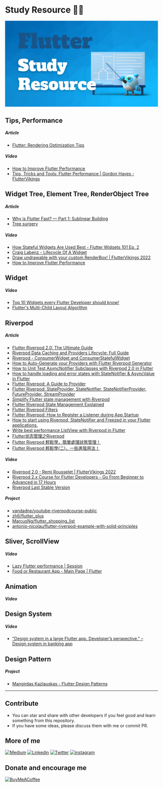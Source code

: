 # Study Resource ✍🏼

<img src="./cover.png"/>

## Tips, Performance
##### Article
- [Flutter: Rendering Optimization Tips](https://blog.gskinner.com/archives/2022/09/flutter-rendering-optimization-tips.html)

##### Video
- [How to Improve Flutter Performance](https://www.youtube.com/watch?v=KH-3tbD7NoU&ab_channel=StreamChat%26Feeds)
- [Tips, Tricks and Tools: Flutter Performance | Gordon Hayes - FlutterVikings](https://www.youtube.com/watch?v=B3xXkqhqf0Y&list=PL4dBIh1xps-Emd7K4xwX4rdUnfaKFMuna&index=25&ab_channel=FlutterCommunity)

## Widget Tree, Element Tree, RenderObject Tree
##### Article
- [Why is Flutter Fast? — Part 1: Sublinear Building](https://medium.com/flutter-community/why-is-flutter-fast-part-1-sublinear-building-317572cd6b47)
- [Tree surgery](https://docs.flutter.dev/resources/inside-flutter#tree-surgery)

##### Video
- [How Stateful Widgets Are Used Best - Flutter Widgets 101 Ep. 2](https://www.youtube.com/watch?v=AqCMFXEmf3w&ab_channel=GoogleDevelopers)
- [Craig Labenz - Lifecycle Of A Widget]()
- [Draw undrawable with your custom RenderBox! | FlutterVikings 2022](https://www.youtube.com/watch?v=svb41OLzCDY&ab_channel=FlutterCommunity)
- [How to Improve Flutter Performance](https://www.youtube.com/watch?v=KH-3tbD7NoU&ab_channel=StreamChat%26Feeds)

## Widget
##### Video
- [Top 10 Widgets every Flutter Developer should know!](https://www.youtube.com/watch?v=2Dg_5CSWYB4&ab_channel=JohannesMilke)
- [Flutter's Multi-Child Layout Algorithm](https://www.youtube.com/watch?v=_jlXS8chb7g&ab_channel=FlutterCommunity)

## Riverpod
##### Article
- [Flutter Riverpod 2.0: The Ultimate Guide](https://codewithandrea.com/articles/flutter-state-management-riverpod/)
- [Riverpod Data Caching and Providers Lifecycle: Full Guide](https://codewithandrea.com/articles/flutter-riverpod-data-caching-providers-lifecycle/)
- [Riverpod - ConsumerWidget and ConsumerStatefulWidget](https://priiimo.com/en/computer-science/tutorials/riverpod-consumerwidget-and-consumerstatefulwidget/619dfc4d28fbc18880d517ff)
- [How to Auto-Generate your Providers with Flutter Riverpod Generator](https://codewithandrea.com/articles/flutter-riverpod-generator/)
- [How to Unit Test AsyncNotifier Subclasses with Riverpod 2.0 in Flutter](https://codewithandrea.com/articles/unit-test-async-notifier-riverpod/)
- [How to handle loading and error states with StateNotifier & AsyncValue in Flutter](https://codewithandrea.com/articles/loading-error-states-state-notifier-async-value/)
- [Flutter Riverpod: A Guide to Provider](https://dhruvnakum.xyz/flutter-riverpod-a-guide-to-provider)
- [Flutter Riverpod: StateProvider, StateNotifier, StateNotifierProvider, FutureProvider, StreamProvider](https://dhruvnakum.xyz/flutter-riverpod-a-guide-to-provider)
- [Simplify Flutter state management with Riverpod](https://blog.codemagic.io/flutter-state-management-with-riverpod/)
- [Flutter Riverpod State Management Explained](https://www.refactord.com/guides/riverpod-state-management-explained)
- [Flutter Riverpod Filters](https://www.refactord.com/guides/flutter-riverpod-filters)
- [Flutter Riverpod: How to Register a Listener during App Startup](https://github.com/bizz84/flutter-tips-and-tricks/blob/main/tips/0059-register-listener-riverpod/index.md)
- [How to start using Riverpod, StateNotifier and Freezed in your Flutter applications.](https://dev.to/elianmortega/how-to-start-using-riverpod-statenotifier-and-freezed-in-your-flutter-applications-181k)
- [Write best performance ListView with Riverpod in Flutter](https://itnext.io/write-best-performance-listviews-with-riverpod-in-flutter-8bf6590ed8b8)
- [Flutter状态管理之Riverpod](https://blog.csdn.net/qq_17766199/article/details/108352306)
- [Flutter Riverpod 輕鬆學，簡單處理狀態管理！](https://yiichenhi.medium.com/riverpod-%E8%BC%95%E9%AC%86%E5%AD%B8-%E5%8E%9F%E4%BE%86%E9%80%99%E9%BA%BC%E5%A5%BD%E7%94%A8-7e7b231570bc)
- [Flutter Riverpod 輕鬆學(二)，一些進階用法！](https://yiichenhi.medium.com/riverpod-輕鬆學-二-一些進階用法-80acf4f27ef4)

##### Video
- [Riverpod 2.0 - Remi Rousselet | FlutterVikings 2022](https://www.youtube.com/watch?v=CzHt_uwmlXM&ab_channel=FlutterCommunity)
- [Riverpod 2.x Course for Flutter Developers - Go From Beginner to Advanced in 17 Hours](https://www.youtube.com/watch?v=vtGCteFYs4M&ab_channel=VandadNahavandipoor)
- [Riverpod Last Stable Version](https://www.youtube.com/watch?v=HbrtQYEPsoo&list=PLzaGtnxLcM7HYt-MhMZ-j0Bmeo4RqPHoS&ab_channel=Aspiiire)

##### Project
- [vandadnp/youtube-riverpodcourse-public](https://github.com/vandadnp/youtube-riverpodcourse-public)
- [zh6/flutter_plus](https://github.com/zh6/flutter_plus)
- [MarcusNg/flutter_shopping_list](https://github.com/MarcusNg/flutter_shopping_list)
- [antonio-nicolau/flutter-riverpod-example-with-solid-principles](https://github.com/antonio-nicolau/flutter-riverpod-example-with-solid-principles)

## Sliver, ScrollView
##### Video
- [Lazy Flutter performance | Session](https://www.youtube.com/watch?v=qax_nOpgz7E&t=182s&ab_channel=Flutter)
- [Food or Restaurant App - Main Page | Flutter](https://www.youtube.com/watch?v=cvAw9wucmBc&ab_channel=TheFlutterWay)

## Animation
##### Video

## Design System
##### Video
- ["Design system in a large Flutter app. Developer’s perspective." – Design system in banking app](https://www.youtube.com/watch?v=aK4A9145xOI&ab_channel=FlutterWarsaw)

## Design Pattern
##### Project
- [Mangirdas Kazlauskas - Flutter Design Patterns](https://flutterdesignpatterns.com/)


---

## Contribute
- You can star and share with other developers if you feel good and learn something from this repository.
- If you have some ideas, please discuss them with me or commit PR.

## More of me
[![Medium](https://img.shields.io/badge/medium-fff?style=for-the-badge&logo=medium&logoColor=black)](https://yiichenhi.medium.com)
[![Linkedin](https://img.shields.io/badge/LinkedIn-0077B5?style=for-the-badge&logo=linkedin&logoColor=white)](https://www.linkedin.com/in/yiichenhi/)
[![Twitter](https://img.shields.io/badge/Twitter-1DA1F2?style=for-the-badge&logo=twitter&logoColor=white)](https://twitter.com/yiichenhi)
[![instagram](https://img.shields.io/badge/instagram-C6317F?style=for-the-badge&logo=instagram&logoColor=white)](http://instagram.com/flutterluvr.yii/)

## Donate and encourage me
[![BuyMeACoffee][buy_me_a_coffee_badge]][buy_me_a_coffee]

<!-- Links -->
[buy_me_a_coffee]: https://www.buymeacoffee.com/yiichenhi
[buy_me_a_coffee_badge]: https://img.buymeacoffee.com/button-api/?text=Sponsor&emoji=&slug=yiichenhi&button_colour=FFDD00&font_colour=000000&font_family=Cookie&outline_colour=000000&coffee_colour=ffffff&size=64
